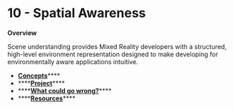 # 10 - Spatial Awareness

**Overview**

Scene understanding provides Mixed Reality developers with a structured, high-level environment representation designed to make developing for environmentally aware applications intuitive.

* **​**[**Concepts​**](concepts.md)\*\*\*\*
* \*\*\*\*[**​Project​**](project.md)\*\*\*\*
* \*\*\*\*[**​What could go wrong?​**](what-could-go-wrong.md)\*\*\*\*
* \*\*\*\*[**​Resources**](resources.md)\*\*\*\*

